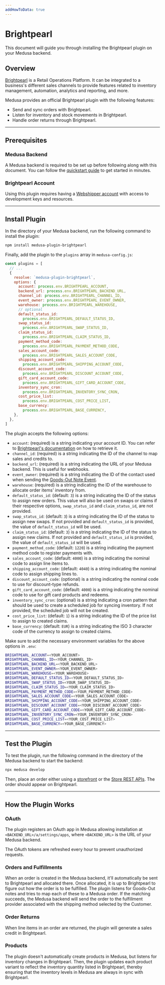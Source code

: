```yaml
---
addHowToData: true
---
```


# Brightpearl

This document will guide you through installing the Brightpearl plugin on your Medusa backend.

## Overview

[Brightpearl](https://www.brightpearl.com/) is a Retail Operations Platform. It can be integrated to a business's different sales channels to provide features related to inventory management, automation, analytics and reporting, and more.

Medusa provides an official Brightpearl plugin with the following features:

- Send and sync orders with Brightpearl.
- Listen for inventory and stock movements in Brightpearl.
- Handle order returns through Brightpearl.

---

## Prerequisites

### Medusa Backend

A Medusa backend is required to be set up before following along with this document. You can follow the [quickstart guide](../../create-medusa-app.mdx) to get started in minutes.

### Brightpearl Account

Using this plugin requires having a [Webshipper account](https://www.brightpearl.com/) with access to development keys and resources.

---

## Install Plugin

In the directory of your Medusa backend, run the following command to install the plugin:

```bash npm2yarn
npm install medusa-plugin-brightpearl
```

Finally, add the plugin to the `plugins` array in `medusa-config.js`:

```js title="medusa-config.js"
const plugins = [
  // ...
  {
    resolve: `medusa-plugin-brightpearl`,
    options: {
      account: process.env.BRIGHTPEARL_ACCOUNT,
      backend_url: process.env.BRIGHTPEARL_BACKEND_URL,
      channel_id: process.env.BRIGHTPEARL_CHANNEL_ID,
      event_owner: process.env.BRIGHTPEARL_EVENT_OWNER,
      warehouse: process.env.BRIGHTPEARL_WAREHOUSE,
      // optional
      default_status_id: 
        process.env.BRIGHTPEARL_DEFAULT_STATUS_ID,
      swap_status_id: 
        process.env.BRIGHTPEARL_SWAP_STATUS_ID,
      claim_status_id: 
        process.env.BRIGHTPEARL_CLAIM_STATUS_ID,
      payment_method_code: 
        process.env.BRIGHTPEARL_PAYMENT_METHOD_CODE,
      sales_account_code: 
        process.env.BRIGHTPEARL_SALES_ACCOUNT_CODE,
      shipping_account_code: 
        process.env.BRIGHTPEARL_SHIPPING_ACCOUNT_CODE,
      discount_account_code: 
        process.env.BRIGHTPEARL_DISCOUNT_ACCOUNT_CODE,
      gift_card_account_code: 
        process.env.BRIGHTPEARL_GIFT_CARD_ACCOUNT_CODE,
      inventory_sync_cron: 
        process.env.BRIGHTPEARL_INVENTORY_SYNC_CRON,
      cost_price_list: 
        process.env.BRIGHTPEARL_COST_PRICE_LIST,
      base_currency: 
        process.env.BRIGHTPEARL_BASE_CURRENCY,
    },
  },
]
```

The plugin accepts the following options:

- `account`: (required) is a string indicating your account ID. You can refer to [Brightpearl's documentation](https://help.brightpearl.com/s/article/360028541892#:~:text=Your%20account%20ID%20can%20be,your%20email%20address%20and%20password.) on how to retrieve it.
- `channel_id`: (required) is a string indicating the ID of the channel to map sales and credits to.
- `backend_url`: (required) is a string indicating the URL of your Medusa backend. This is useful for webhooks.
- `event_owner`: (required) is a string indicating the ID of the contact used when sending the [Goods-Out Note Event](https://api-docs.brightpearl.com/warehouse/goods-out-note%20event/post.html).
- `warehouse`: (required) is a string indicating the ID of the warehouse to allocate order items' inventory from.
- `default_status_id`: (default: `3`) is a string indicating  the ID of the status to assign new orders. This value will also be used on swaps or claims if their respective options, `swap_status_id` and `claim_status_id`, are not provided.
- `swap_status_id`: (default: `3`) is a string indicating  the ID of the status to assign new swaps. If not provided and `default_status_id` is provided, the value of `default_status_id` will be used.
- `claim_status_id`: (default: `3`) is a string indicating  the ID of the status to assign new claims. If not provided and `default_status_id` is provided, the value of `default_status_id` will be used.
- `payment_method_code`: (default: `1220`) is a string indicating the payment method code to register payments with.
- `sales_account_code`: (default: `4000`) is a string indicating the nominal code to assign line items to.
- `shipping_account_code`: (default: `4040`) is a string indicating the nominal code to assign shipping lines to.
- `discount_account_code`: (optional) is a string indicating the nominal code to use for discount-type refunds.
- `gift_card_account_code`: (default: `4000`) is a string indicating the nominal code to use for gift card products and redeems.
- `inventory_sync_cron`: (optional) is a string indicating a cron pattern that should be used to create a scheduled job for syncing inventory. If not provided, the scheduled job will not be created.
- `cost_price_list`: (default: `1`) is a string indicating the ID of the price list to assign to created claims.
- `base_currency`: (default: `EUR`) is a string indicating the ISO 3 character code of the currency to assign to created claims.

Make sure to add the necessary environment variables for the above options in `.env`:

```bash
BRIGHTPEARL_ACCOUNT=<YOUR_ACCOUNT>
BRIGHTPEARL_CHANNEL_ID=<YOUR_CHANNEL_ID>
BRIGHTPEARL_BACKEND_URL=<YOUR_BACKEND_URL>
BRIGHTPEARL_EVENT_OWNER=<YOUR_EVENT_OWNER>
BRIGHTPEARL_WAREHOUSE=<YOUR_WAREHOUSE>
BRIGHTPEARL_DEFAULT_STATUS_ID=<YOUR_DEFAULT_STATUS_ID>
BRIGHTPEARL_SWAP_STATUS_ID=<YOUR_SWAP_STATUS_ID>
BRIGHTPEARL_CLAIM_STATUS_ID=<YOUR_CLAIM_STATUS_ID>
BRIGHTPEARL_PAYMENT_METHOD_CODE=<YOUR_PAYMENT_METHOD_CODE>
BRIGHTPEARL_SALES_ACCOUNT_CODE=<YOUR_SALES_ACCOUNT_CODE>
BRIGHTPEARL_SHIPPING_ACCOUNT_CODE=<YOUR_SHIPPING_ACCOUNT_CODE>
BRIGHTPEARL_DISCOUNT_ACCOUNT_CODE=<YOUR_DISCOUNT_ACCOUNT_CODE>
BRIGHTPEARL_GIFT_CARD_ACCOUNT_CODE=<YOUR_GIFT_CARD_ACCOUNT_CODE>
BRIGHTPEARL_INVENTORY_SYNC_CRON=<YOUR_INVENTORY_SYNC_CRON>
BRIGHTPEARL_COST_PRICE_LIST=<YOUR_COST_PRICE_LIST>
BRIGHTPEARL_BASE_CURRENCY=<YOUR_BASE_CURRENCY>
```

---

## Test the Plugin

To test the plugin, run the following command in the directory of the Medusa backend to start the backend:

```bash
npx medusa develop
```

Then, place an order either using a [storefront](../../starters/nextjs-medusa-starter.mdx) or the [Store REST APIs](https://docs.medusajs.com/v1/api/store). The order should appear on Brightpearl.

---

## How the Plugin Works

### OAuth

The plugin registers an OAuth app in Medusa allowing installation at `<BACKEND_URL>/a/settings/apps`, where `<BACKEND_URL>` is the URL of your Medusa backend.

The OAuth tokens are refreshed every hour to prevent unauthorized requests.

### Orders and Fulfillments

When an order is created in the Medusa backend, it'll automatically be sent to Brightpearl and allocated there. Once allocated, it is up to Brightpearl to figure out how the order is to be fulfilled. The plugin listens for Goods-Out notes and tries to map each of these to a Medusa order. If the matching succeeds, the Medusa backend will send the order to the fulfillment provider associated with the shipping method selected by the Customer.

### Order Returns

When line items in an order are returned, the plugin will generate a sales credit in Brightpearl.

### Products

The plugin doesn't automatically create products in Medusa, but listens for inventory changes in Brightpearl. Then, the plugin updates each product variant to reflect the inventory quantity listed in Brightpearl, thereby ensuring that the inventory levels in Medusa are always in sync with Brightpearl.
